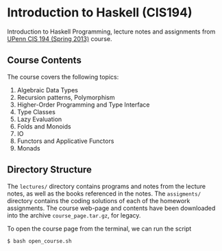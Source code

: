 # Introduction to Haskell (CIS194)
Introduction to Haskell Programming, lecture notes and assignments from [UPenn CIS 194 (Spring 2013)](https://www.seas.upenn.edu/~cis194/spring13/) course.


## Course Contents

The course covers the following topics:
1. Algebraic Data Types
2. Recursion patterns, Polymorphism
3. Higher-Order Programming and Type Interface
4. Type Classes
5. Lazy Evaluation
6. Folds and Monoids
7. IO
8. Functors and Applicative Functors
10. Monads


## Directory Structure

The `lectures/` directory contains programs and notes from the lecture notes, as well as the books referenced in the notes. 
The `assigments/` directory contains the coding solutions of each of the homework assignments.
The course web-page and contents have been downloaded into the archive `course_page.tar.gz`, for legacy.

To open the course page from the terminal, we can run the script
```bash
$ bash open_course.sh
```

